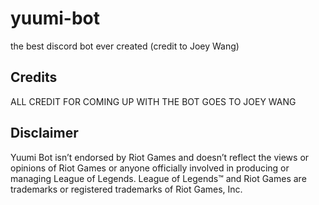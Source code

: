 # yuumi-bot
the best discord bot ever created (credit to Joey Wang)

## Credits

ALL CREDIT FOR COMING UP WITH THE BOT GOES TO JOEY WANG

## Disclaimer

Yuumi Bot isn’t endorsed by Riot Games and doesn’t reflect the views or opinions of Riot Games or anyone officially involved in producing or managing League of Legends. League of Legends™ and Riot Games are trademarks or registered trademarks of Riot Games, Inc.
